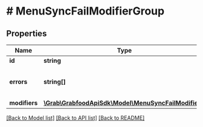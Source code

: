 # # MenuSyncFailModifierGroup

## Properties

Name | Type | Description | Notes
------------ | ------------- | ------------- | -------------
**id** | **string** |  | [optional]
**errors** | **string[]** | An array of strings of error message. | [optional]
**modifiers** | [**\Grab\GrabfoodApiSdk\Model\MenuSyncFailModifier[]**](MenuSyncFailModifier.md) |  | [optional]

[[Back to Model list]](../../README.md#models) [[Back to API list]](../../README.md#endpoints) [[Back to README]](../../README.md)
